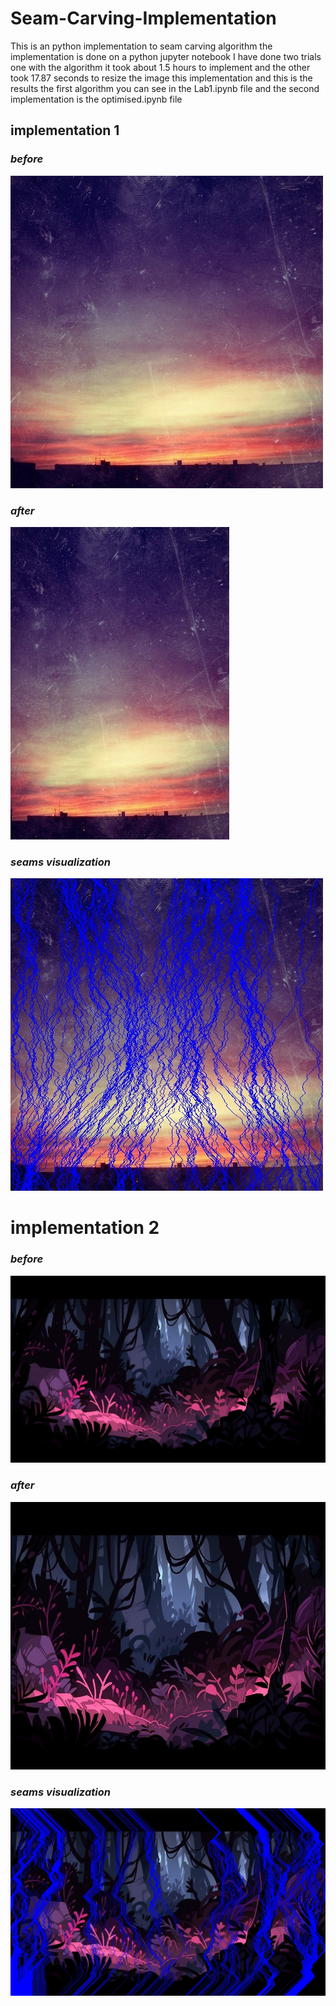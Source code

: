 # Seam-Carving-Implementation
This is an python implementation to seam carving algorithm
the implementation is done on a python jupyter notebook 
I have done two trials  one with the algorithm it took about 1.5 hours to implement and the other took 17.87 seconds to resize the image  this implementation and this is the results 
the first algorithm you can see in the Lab1.ipynb file and the second implementation is the optimised.ipynb file 
## implementation 1
### *before*
![before](https://github.com/habiba-elbakry/Seam-Carving-Implementation/blob/main/before(1).jpg)
### *after*
![after](https://github.com/habiba-elbakry/Seam-Carving-Implementation/blob/main/carved_image%20(1).jpg)
### *seams visualization* 
![seamedvisualization](https://github.com/habiba-elbakry/Seam-Carving-Implementation/blob/main/seams_visualization%20(1).jpg)

# implementation 2
### *before*
![before](https://github.com/habiba-elbakry/Seam-Carving-Implementation/blob/main/before(2).jpg)
### *after*
![after](https://github.com/habiba-elbakry/Seam-Carving-Implementation/blob/main/carved_image%20(2).jpg)
### *seams visualization* 
![seamedvisualization](https://github.com/habiba-elbakry/Seam-Carving-Implementation/blob/main/seams_visualization%20(2).jpg)

